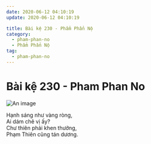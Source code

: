 ```yaml
---
date: 2020-06-12 04:10:19
update: 2020-06-12 04:10:19

title: Bài kệ 230 - Phẩm Phẩn Nộ
category:
  - pham-phan-no
  - Phẩm Phẩn Nộ
tag:
  - pham-phan-no
---
```


# Bài kệ 230 - Pham Phan No

![An image](/img/pham-phan-no/pham-phan-no-230.jpg)

Hạnh sáng như vàng ròng,<br>Ai dám chê vị ấy?<br>Chư thiên phải khen thưởng,<br>Phạm Thiên cũng tán dương.<br>
